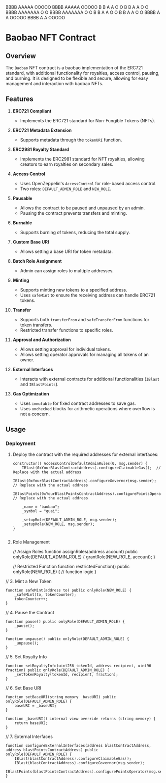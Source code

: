 BBBB    AAAAA   OOOOO   BBBB    AAAAA   OOOOO
B   B  A     A O     O B   B  A     A O     O
BBBB   AAAAAAA O     O BBBB   AAAAAAA O     O
B   B  A     A O     O B   B  A     A O     O
BBBB   A     A  OOOOO  BBBB   A     A  OOOOO


# Baobao NFT Contract

## Overview

The `Baobao` NFT contract is a baobao implementation of the ERC721 standard, with additional functionality for royalties, access control, pausing, and burning. It is designed to be flexible and secure, allowing for easy management and interaction with baobao NFTs. 

## Features

1. **ERC721 Compliant**
   - Implements the ERC721 standard for Non-Fungible Tokens (NFTs).

2. **ERC721 Metadata Extension**
   - Supports metadata through the `tokenURI` function.

3. **ERC2981 Royalty Standard**
   - Implements the ERC2981 standard for NFT royalties, allowing creators to earn royalties on secondary sales.

4. **Access Control**
   - Uses OpenZeppelin's `AccessControl` for role-based access control.
   - Two roles: `DEFAULT_ADMIN_ROLE` and `NEW_ROLE`.

5. **Pausable**
   - Allows the contract to be paused and unpaused by an admin.
   - Pausing the contract prevents transfers and minting.

6. **Burnable**
   - Supports burning of tokens, reducing the total supply.

7. **Custom Base URI**
   - Allows setting a base URI for token metadata.

8. **Batch Role Assignment**
   - Admin can assign roles to multiple addresses.

9. **Minting**
   - Supports minting new tokens to a specified address.
   - Uses `safeMint` to ensure the receiving address can handle ERC721 tokens.

10. **Transfer**
    - Supports both `transferFrom` and `safeTransferFrom` functions for token transfers.
    - Restricted transfer functions to specific roles.

11. **Approval and Authorization**
    - Allows setting approval for individual tokens.
    - Allows setting operator approvals for managing all tokens of an owner.

12. **External Interfaces**
    - Interacts with external contracts for additional functionalities (`IBlast` and `IBlastPoints`).

13. **Gas Optimization**
    - Uses `immutable` for fixed contract addresses to save gas.
    - Uses `unchecked` blocks for arithmetic operations where overflow is not a concern.

## Usage

### Deployment

1. Deploy the contract with the required addresses for external interfaces:
   ```solidity
   constructor() AccessControlDefaultAdminRules(0, msg.sender) {
       IBlast(0xYourBlastContractAddress).configureClaimableGas();  // Replace with the actual address
       IBlast(0xYourBlastContractAddress).configureGovernor(msg.sender);  // Replace with the actual address
       IBlastPoints(0xYourBlastPointsContractAddress).configurePointsOperator(msg.sender);  // Replace with the actual address

       _name = "baobao";
       _symbol = "guai";
       
       _setupRole(DEFAULT_ADMIN_ROLE, msg.sender);
       _setupRole(NEW_ROLE, msg.sender);
   }


2. Role Management

    // Assign Roles
    function assignRoles(address account) public onlyRole(DEFAULT_ADMIN_ROLE) {
        grantRole(NEW_ROLE, account);
    }

    // Restricted Function
    function restrictedFunction() public onlyRole(NEW_ROLE) {
        // function logic
    }

// 3. Mint a New Token

    function safeMint(address to) public onlyRole(NEW_ROLE) {
        _safeMint(to, tokenCounter);
        tokenCounter++;
    }

// 4. Pause the Contract

    function pause() public onlyRole(DEFAULT_ADMIN_ROLE) {
        _pause();
    }

    function unpause() public onlyRole(DEFAULT_ADMIN_ROLE) {
        _unpause();
    }

// 5. Set Royalty Info

    function setRoyaltyInfo(uint256 tokenId, address recipient, uint96 fraction) public onlyRole(DEFAULT_ADMIN_ROLE) {
        _setTokenRoyalty(tokenId, recipient, fraction);
    }

// 6. Set Base URI

    function setBaseURI(string memory _baseURI) public onlyRole(DEFAULT_ADMIN_ROLE) {
        baseURI = _baseURI;
    }

    function _baseURI() internal view override returns (string memory) {
        return baseURI;
    }

// 7. External Interfaces

    function configureExternalInterfaces(address blastContractAddress, address blastPointsContractAddress) public onlyRole(DEFAULT_ADMIN_ROLE) {
        IBlast(blastContractAddress).configureClaimableGas();
        IBlast(blastContractAddress).configureGovernor(msg.sender);
        IBlastPoints(blastPointsContractAddress).configurePointsOperator(msg.sender);
    }


      
